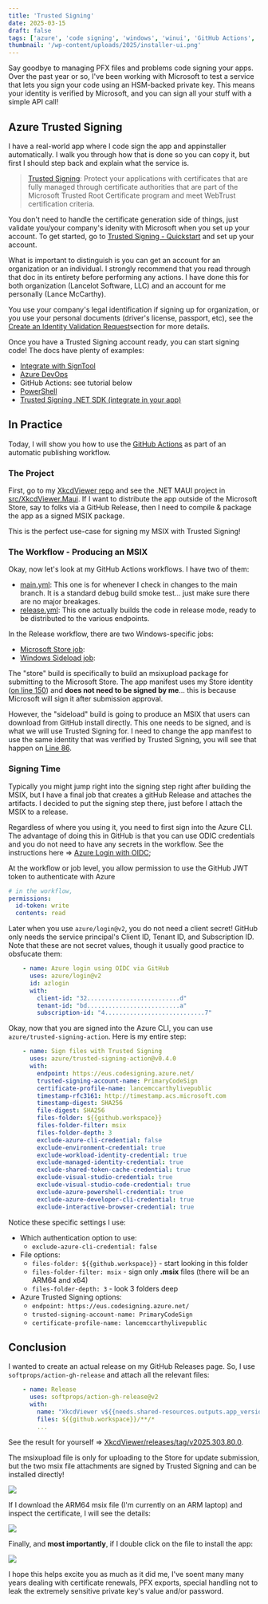```yaml
---
title: 'Trusted Signing'
date: 2025-03-15
draft: false
tags: ['azure', 'code signing', 'windows', 'winui', 'GitHub Actions', 'Azure DevOps', 'tutorial']
thumbnail: '/wp-content/uploads/2025/installer-ui.png'
---
```


Say goodbye to managing PFX files and problems code signing your apps. Over the past year or so, I've been working with Microsoft to test a service that lets you sign your code using an HSM-backed private key. This means your identity is verified by Microsoft, and you can sign all your stuff with a simple API call!

## Azure Trusted Signing

I have a real-world app where I code sign the app and appinstaller automatically. I walk you through how that is done so you can copy it, but first I should step back and explain what the service is.

> [Trusted Signing](https://azure.microsoft.com/en-us/products/trusted-signing?Wt.mc_id=DX_MVP5000553): Protect your applications with certificates that are fully managed through certificate authorities that are part of the Microsoft Trusted Root Certificate program and meet WebTrust certification criteria.

You don't need to handle the certificate generation side of things, just validate you/your company's idenity with Microsoft when you set up your account. To get started, go to [Trusted Signing - Quickstart](https://learn.microsoft.com/en-us/azure/trusted-signing/quickstart?tabs=registerrp-portal%2Caccount-portal%2Corgvalidation%2Ccertificateprofile-portal%2Cdeleteresources-portal&Wt.mc_id=DX_MVP5000553) and set up your account.

What is important to distinguish is you can get an account for an organization or an individual. I strongly recommend that you read through that doc in its entirety before performing any actions. I have done this for both organization (Lancelot Software, LLC) and an account for me personally (Lance McCarthy).

You use your company's legal identification if signing up for organization, or you use your personal documents (driver's license, passport, etc), see the [Create an Identity Validation Request](https://learn.microsoft.com/en-us/azure/trusted-signing/quickstart?tabs=registerrp-portal%2Caccount-portal%2Corgvalidation%2Ccertificateprofile-portal%2Cdeleteresources-portal#create-an-identity-validation-request)section for more details.

Once you have a Trusted Signing account ready, you can start signing code! The docs have plenty of examples:

- [Integrate with SignTool](https://learn.microsoft.com/en-us/azure/trusted-signing/how-to-signing-integrations#set-up-signtool-to-use-trusted-signing)
- [Azure DevOps](https://marketplace.visualstudio.com/items?itemName=VisualStudioClient.TrustedSigning&ssr=false#overview)
- GitHub Actions: see tutorial below
- [PowerShell](https://www.powershellgallery.com/packages/TrustedSigning/0.5.3)
- [Trusted Signing .NET SDK (integrate in your app)](https://www.nuget.org/packages/Azure.CodeSigning.Sdk)

## In Practice

Today, I will show you how to use the [GitHub Actions](https://github.com/azure/trusted-signing-action) as part of an automatic publishing workflow.

### The Project

First, go to my [XkcdViewer repo](https://github.com/LanceMcCarthy/XkcdViewer) and see the .NET MAUI project in [src/XkcdViewer.Maui](https://github.com/LanceMcCarthy/XkcdViewer/tree/main/src/XkcdViewer.Maui). If I want to distribute the app outside of the Microsoft Store, say to folks via a GitHub Release, then I need to compile & package the app as a signed MSIX package.

This is the perfect use-case for signing my MSIX with Trusted Signing!

### The Workflow - Producing an MSIX

Okay, now let's look at my GitHub Actions workflows. I have two of them:

- [main.yml](https://github.com/LanceMcCarthy/XkcdViewer/blob/main/.github/workflows/main.yml): This one is for whenever I check in changes to the main branch. It is a standard debug build smoke test... just make sure there are no major breakages.
- [release.yml](https://github.com/LanceMcCarthy/XkcdViewer/blob/main/.github/workflows/release.yml): This one actually builds the code in release mode, ready to be distributed to the various endpoints.

In the Release workflow, there are two Windows-specific jobs:

- [Microsoft Store job](https://github.com/LanceMcCarthy/XkcdViewer/blob/main/.github/workflows/release.yml#L113): 
- [Windows Sideload job](https://github.com/LanceMcCarthy/XkcdViewer/blob/main/.github/workflows/release.yml#L51): 

The "store" build is specifically to build an msixupload package for submitting to the Microsoft Store. The app manifest uses my Store identity ([on line 150](https://github.com/LanceMcCarthy/XkcdViewer/blob/ca73a11a5955d44522e2a899219d80fb38c93a42/.github/workflows/release.yml#L150)) and **does not need to be signed by me**... this is because Microsoft will sign it after submission approval.

However, the "sideload" build is going to produce an MSIX that users can download from GitHub install directly. This one needs to be signed, and is what we will use Trusted Signing for. I need to change the app manifest to use the same identity that was verified by Trusted Signing, you will see that happen on [Line 86](https://github.com/LanceMcCarthy/XkcdViewer/blob/ca73a11a5955d44522e2a899219d80fb38c93a42/.github/workflows/release.yml#L86).

### Signing Time

Typically you might jump right into the signing step right after building the MSIX, but I have a final job that creates a gitHub Release and attaches the artifacts. I decided to put the signing step there, just before I attach the MSIX to a release. 

Regardless of where you using it, you need to first sign into the Azure CLI. The advantage of doing this in GitHub is that you can use ODIC credentials and you do not need to have any secrets in the workflow. See the instructions here => [Azure Login with OIDC](https://github.com/Azure/trusted-signing-action/blob/main/docs/OIDC.md);

At the workflow or job level, you allow permission to use the GitHub JWT token to authenticate with Azure

```yaml
# in the workflow, 
permissions:
  id-token: write
  contents: read
```

Later when you use `azure/login@v2`, you do not need a client secret! GitHub only needs the service principal's Client ID, Tenant ID, and Subscription ID. Note that these are not secret values, though it usually good practice to obsfucate them:

```yaml
    - name: Azure login using OIDC via GitHub
      uses: azure/login@v2
      id: azlogin
      with:
        client-id: "32..........................d"
        tenant-id: "bd..........................a"
        subscription-id: "4............................7"
```

Okay, now that you are signed into the Azure CLI, you can use `azure/trusted-signing-action`. Here is my entire step:

```yaml
    - name: Sign files with Trusted Signing
      uses: azure/trusted-signing-action@v0.4.0
      with:
        endpoint: https://eus.codesigning.azure.net/
        trusted-signing-account-name: PrimaryCodeSign
        certificate-profile-name: lancemccarthylivepublic
        timestamp-rfc3161: http://timestamp.acs.microsoft.com
        timestamp-digest: SHA256
        file-digest: SHA256
        files-folder: ${{github.workspace}}
        files-folder-filter: msix
        files-folder-depth: 3
        exclude-azure-cli-credential: false
        exclude-environment-credential: true
        exclude-workload-identity-credential: true
        exclude-managed-identity-credential: true
        exclude-shared-token-cache-credential: true
        exclude-visual-studio-credential: true
        exclude-visual-studio-code-credential: true
        exclude-azure-powershell-credential: true
        exclude-azure-developer-cli-credential: true
        exclude-interactive-browser-credential: true
```

Notice these specific settings I use:

- Which authentication option to use:
  - `exclude-azure-cli-credential: false`
- File options:
  - `files-folder: ${{github.workspace}}` - start looking in this folder
  - `files-folder-filter: msix` - sign only **.msix** files (there will be an ARM64 and x64)
  - `files-folder-depth: 3` - look 3 folders deep
- Azure Trusted Signing options:
  - `endpoint: https://eus.codesigning.azure.net/`
  - `trusted-signing-account-name: PrimaryCodeSign`
  - `certificate-profile-name: lancemccarthylivepublic`


## Conclusion

I wanted to create an actual release on my GitHub Releases page. So, I use `softprops/action-gh-release` and attach all the relevant files:

```yaml
    - name: Release
      uses: softprops/action-gh-release@v2
      with:
        name: "XkcdViewer v${{needs.shared-resources.outputs.app_version}}"
        files: ${{github.workspace}}/**/*
        ...
```

See the result for yourself => [XkcdViewer/releases/tag/v2025.303.80.0](https://github.com/LanceMcCarthy/XkcdViewer/releases/tag/v2025.303.80.0).

The msixupload file is only for uploading to the Store for update submission, but the two msix file attachments are signed by Trusted Signing and can be installed directly!

![](/wp-content/uploads/2025/xckd-release-artifacts.png)

If I download the ARM64 msix file (I'm currently on an ARM laptop) and inspect the certificate, I will see the details:

![](/wp-content/uploads/2025/trusted-signing-cert-details.png)

Finally, and **most importantly**, if I double click on the file to install the app:

![](/wp-content/uploads/2025/installer-ui.png)

I hope this helps excite you as much as it did me, I've soent many many years dealing with certificate renewals, PFX exports, special handling not to leak the extremely sensitive private key's value and/or password.
